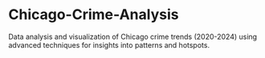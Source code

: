# Chicago-Crime-Analysis
Data analysis and visualization of Chicago crime trends (2020-2024) using advanced techniques for insights into patterns and hotspots.
